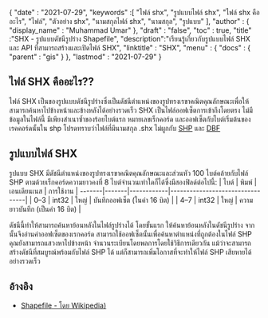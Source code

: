 {
  "date" : "2021-07-29",
  "keywords" :[ "ไฟล์ shx", "รูปแบบไฟล์ shx", "ไฟล์ shx คืออะไร", "ไฟล์", "ตัวอย่าง shx", "นามสกุลไฟล์ shx", "นามสกุล", "รูปแบบ" ],
  "author" : {
    "display_name" : "Muhammad Umar"
},
  "draft" : "false",
  "toc" : true,
  "title" :"SHX - รูปแบบดัชนีรูปร่าง Shapefile",
  "description":"เรียนรู้เกี่ยวกับรูปแบบไฟล์ SHX และ API ที่สามารถสร้างและเปิดไฟล์ SHX",
  "linktitle" : "SHX",
  "menu" : {
    "docs" : {
      "parent" : "gis"
}
},
  "lastmod" : "2021-07-29"
}

## ไฟล์ SHX คืออะไร??
ไฟล์ SHX เป็นของรูปแบบดัชนีรูปร่างซึ่งเป็นดัชนีตำแหน่งของรูปทรงเรขาคณิตคุณลักษณะเพื่อให้สามารถค้นหาไปข้างหน้าและข้างหลังได้อย่างรวดเร็ว SHX เป็นไฟล์ออฟเซ็ตการเข้าถึงโดยตรง ไม่มีข้อมูลในไฟล์นี้ มีเพียงสำเนาซ้ำของร้อยไบต์แรก หมายเลขเร็กคอร์ด และออฟเซ็ตกับไบต์เริ่มต้นของเรคคอร์ดนั้นใน shp โปรดทราบว่าไฟล์ที่มีนามสกุล .shx ไม่ผูกกับ [SHP](/th/gis/shp/) และ [DBF](/th/database/dbf/)

## รูปแบบไฟล์ SHX
รูปแบบ SHX มีดัชนีตำแหน่งของรูปทรงเรขาคณิตคุณลักษณะและส่วนหัว 100 ไบต์คล้ายกับไฟล์ SHP ตามด้วยเร็กคอร์ดความยาวคงที่ 8 ไบต์จำนวนเท่าใดก็ได้ซึ่งมีสองฟิลด์ต่อไปนี้:
| ไบต์ | พิมพ์ | เอนเดียนเนส | การใช้งาน |
-------|-------|------------|---------------------------------|
| 0–3 | int32 | ใหญ่ | บันทึกออฟเซ็ต (ในคำ 16 บิต) |
| 4–7 | int32 | ใหญ่ | ความยาวบันทึก (เป็นคำ 16 บิต) |

ดัชนีนี้ทำให้สามารถค้นหาย้อนหลังในไฟล์รูปร่างได้ โดยขั้นแรก ให้ค้นหาย้อนหลังในดัชนีรูปร่าง จากนั้นจึงอ่านค่าออฟเซ็ตของเรกคอร์ด สามารถใช้ออฟเซ็ตนั้นเพื่อค้นหาตำแหน่งที่ถูกต้องในไฟล์ SHP คุณยังสามารถแสวงหาไปข้างหน้า จำนวนระเบียนโดยพลการโดยใช้วิธีการเดียวกัน แม้ว่าจะสามารถสร้างดัชนีที่สมบูรณ์พร้อมกับไฟล์ SHP ได้ แต่ก็สามารถเพิ่มโอกาสที่จะทำให้ไฟล์ SHP เสียหายได้อย่างรวดเร็ว


## อ้างอิง

* [Shapefile - โดย Wikipedia)](https://en.wikipedia.org/wiki/Shapefile)


